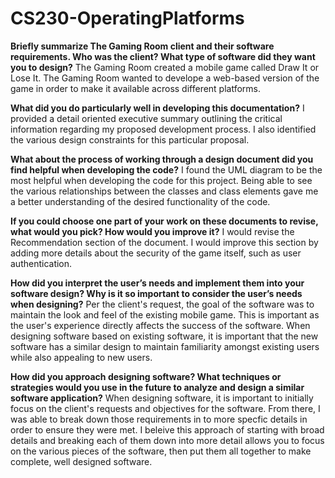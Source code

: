 # CS230-OperatingPlatforms

**Briefly summarize The Gaming Room client and their software requirements. Who was the client? What type of software did they want you to design?**
  The Gaming Room created a mobile game called Draw It or Lose It. The Gaming Room wanted to develope a web-based version of the game in order to make it available across different platforms.
  
**What did you do particularly well in developing this documentation?**
  I provided a detail oriented executive summary outlining the critical information regarding my proposed development process. I also identified the various design constraints for this particular proposal.
  
**What about the process of working through a design document did you find helpful when developing the code?**
  I found the UML diagram to be the most helpful when developing the code for this project. Being able to see the various relationships between the classes and class elements gave me a better understanding of the desired functionality of the code.
  
**If you could choose one part of your work on these documents to revise, what would you pick? How would you improve it?**
  I would revise the Recommendation section of the document. I would improve this section by adding more details about the security of the game itself, such as user authentication. 
  
**How did you interpret the user’s needs and implement them into your software design? Why is it so important to consider the user’s needs when designing?**
  Per the client's request, the goal of the software was to maintain the look and feel of the existing mobile game. This is important as the user's experience directly affects the success of the software. When designing software based on existing software, it is important that the new software has a similar design to maintain familiarity amongst existing users while also appealing to new users.
  
**How did you approach designing software? What techniques or strategies would you use in the future to analyze and design a similar software application?**
  When designing software, it is important to initially focus on the client's requests and objectives for the software. From there, I was able to break down those requirements in to more specfic details in order to ensure they were met. I beleive this approach of starting with broad details and breaking each of them down into more detail allows you to focus on the various pieces of the software, then put them all together to make complete, well designed software. 
